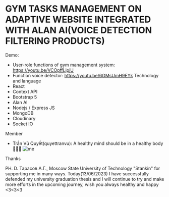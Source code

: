 # **GYM TASKS MANAGEMENT ON ADAPTIVE WEBSITE INTEGRATED WITH ALAN AI(VOICE DETECTION FILTERING PRODUCTS)**

Demo: 
* User-role functions of gym management system: https://youtu.be/VCOpffLjpjU
* Function voice detector: https://youtu.be/6GMsUmH9EYk
Technology and language
* React
* Context API
* Bootstrap 5
* Alan AI
* Nodejs / Express JS
* MongoDB 
* Cloudinary
* Socket IO

Member 
* Trần Vũ Quyết(quyettranvu): A healthy mind should be in a healthy body 💪💪💪
![me](https://github.com/quyettranvu/Gym_management_system/assets/79063319/83c7b8d3-af89-46c4-a36f-f4c8a7822885)

Thanks 

PH. D. Тарасов А.Г., Moscow State University of Technology "Stankin" for supporting me in many ways. Today(13/06/2023) I have successfully defended my university graduation thesis and I will continue to try and make more efforts in the upcoming journey, wish you always healthy and happy <3<3<3

